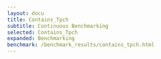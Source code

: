 ```yaml
---
layout: docu
title: Contains_Tpch
subtitle: Continuous Benchmarking
selected: Contains_Tpch
expanded: Benchmarking
benchmark: /benchmark_results/contains_tpch.html
---
```

